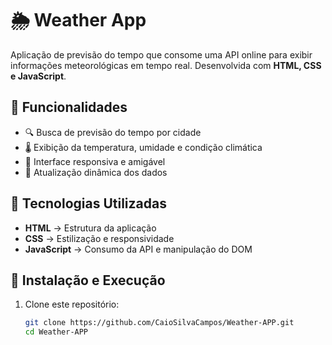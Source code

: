# 🌦️ Weather App  

Aplicação de previsão do tempo que consome uma API online para exibir informações meteorológicas em tempo real. Desenvolvida com **HTML, CSS e JavaScript**.  

## 📌 Funcionalidades  
- 🔍 Busca de previsão do tempo por cidade  
- 🌡️ Exibição da temperatura, umidade e condição climática  
- 🎨 Interface responsiva e amigável  
- 🔄 Atualização dinâmica dos dados  

## 🚀 Tecnologias Utilizadas  
- **HTML** → Estrutura da aplicação  
- **CSS** → Estilização e responsividade  
- **JavaScript** → Consumo da API e manipulação do DOM  

## 🔧 Instalação e Execução  
1. Clone este repositório:  
   ```bash
   git clone https://github.com/CaioSilvaCampos/Weather-APP.git
   cd Weather-APP
